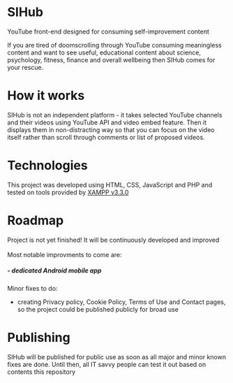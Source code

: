 # SIHub
YouTube front-end designed for consuming self-improvement content

If you are tired of doomscrolling through YouTube consuming meaningless content and want to see useful, educational content about science, psychology, fitness, finance and overall wellbeing then SIHub comes for your rescue.

# How it works
SIHub is not an independent platform - it takes selected YouTube channels and their videos using YouTube API and video embed feature. Then it displays them in non-distracting way so that you can focus on the video itself rather than scroll through comments or list of proposed videos.

# Technologies
This project was developed using HTML, CSS, JavaScript and PHP and tested on tools provided by [XAMPP v3.3.0](https://www.apachefriends.org/)

# Roadmap
Project is not yet finished! It will be continuously developed and improved<br><br>
Most notable improvments to come are:
 ##### - dedicated Android mobile app
Minor fixes to do:
  - creating Privacy policy, Cookie Policy, Terms of Use and Contact pages, so the project could be published publicly for broad use

 # Publishing
SIHub will be published for public use as soon as all major and minor known fixes are done. Until then, all IT savvy people can test it out based on contents this repository
